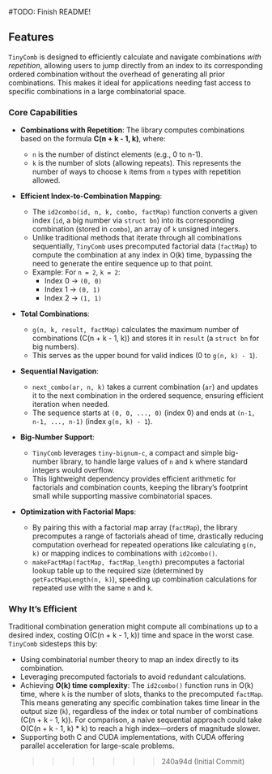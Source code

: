 #TODO:
Finish README!

## Features

`TinyComb` is designed to efficiently calculate and navigate combinations _with repetition_, allowing users to jump directly from an index to its corresponding ordered combination without the overhead of generating all prior combinations. This makes it ideal for applications needing fast access to specific combinations in a large combinatorial space.

### Core Capabilities

- **Combinations with Repetition**: The library computes combinations based on the formula **C(n + k - 1, k)**, where:

  - `n` is the number of distinct elements (e.g., 0 to n-1).
  - `k` is the number of slots (allowing repeats).
    This represents the number of ways to choose `k` items from `n` types with repetition allowed.

- **Efficient Index-to-Combination Mapping**:

  - The `id2combo(id, n, k, combo, factMap)` function converts a given index (`id`, a big number via `struct bn`) into its corresponding combination (stored in `combo`), an array of `k` unsigned integers.
  - Unlike traditional methods that iterate through all combinations sequentially, `TinyComb` uses precomputed factorial data (`factMap`) to compute the combination at any index in O(k) time, bypassing the need to generate the entire sequence up to that point.
  - Example: For `n = 2`, `k = 2`:
    - Index 0 → `(0, 0)`
    - Index 1 → `(0, 1)`
    - Index 2 → `(1, 1)`

- **Total Combinations**:

  - `g(n, k, result, factMap)` calculates the maximum number of combinations (C(n + k - 1, k)) and stores it in `result` (a `struct bn` for big numbers).
  - This serves as the upper bound for valid indices (0 to `g(n, k) - 1`).

- **Sequential Navigation**:

  - `next_combo(ar, n, k)` takes a current combination (`ar`) and updates it to the next combination in the ordered sequence, ensuring efficient iteration when needed.
  - The sequence starts at `(0, 0, ..., 0)` (index 0) and ends at `(n-1, n-1, ..., n-1)` (index `g(n, k) - 1`).

- **Big-Number Support**:

  - `TinyComb` leverages `tiny-bignum-c`, a compact and simple big-number library, to handle large values of `n` and `k` where standard integers would overflow.
  - This lightweight dependency provides efficient arithmetic for factorials and combination counts, keeping the library’s footprint small while supporting massive combinatorial spaces.

- **Optimization with Factorial Maps**:
  - By pairing this with a factorial map array (`factMap`), the library precomputes a range of factorials ahead of time, drastically reducing computation overhead for repeated operations like calculating `g(n, k)` or mapping indices to combinations with `id2combo()`.
  - `makeFactMap(factMap, factMap_length)` precomputes a factorial lookup table up to the required size (determined by `getFactMapLength(n, k)`), speeding up combination calculations for repeated use with the same `n` and `k`.

### Why It’s Efficient

Traditional combination generation might compute all combinations up to a desired index, costing O(C(n + k - 1, k)) time and space in the worst case. `TinyComb` sidesteps this by:

- Using combinatorial number theory to map an index directly to its combination.
- Leveraging precomputed factorials to avoid redundant calculations.
- Achieving **O(k) time complexity**: The `id2combo()` function runs in O(k) time, where `k` is the number of slots, thanks to the precomputed `factMap`. This means generating any specific combination takes time linear in the output size (`k`), regardless of the index or total number of combinations (C(n + k - 1, k)). For comparison, a naive sequential approach could take O(C(n + k - 1, k) \* k) to reach a high index—orders of magnitude slower.
- Supporting both C and CUDA implementations, with CUDA offering parallel acceleration for large-scale problems.
  > > > > > > > 240a94d (Initial Commit)
